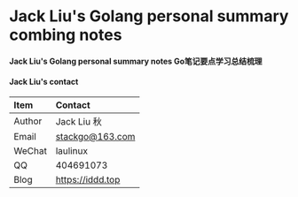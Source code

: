 # Jack Liu's Golang personal summary combing notes

#### Jack Liu's Golang personal summary notes Go笔记要点学习总结梳理

#### Jack Liu's contact
| Item  | Contact |
| :------ | :---------- |
| Author | Jack Liu 秋 |
| Email | stackgo@163.com |
| WeChat | laulinux |
| QQ | 404691073 |
| Blog | https://iddd.top |
